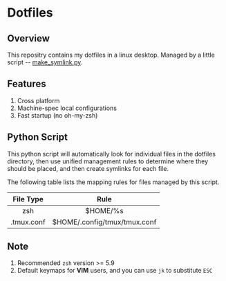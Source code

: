 # Dotfiles

## Overview

This repositry contains my dotfiles in a linux desktop. Managed by a
little script --
[make_symlink.py](https://github.com/inclyc/dotfiles/blob/master/make_symlink.py).

## Features

1. Cross platform
2. Machine-spec local configurations
3. Fast startup (no oh-my-zsh)
## Python Script

This python script will automatically look for individual files in the
dotfiles directory, then use unified management rules to determine where
they should be placed, and then create symlinks for each file.

The following table lists the mapping rules for files managed by this script.

<div align="center">

| File Type | Rule|
| :-----:   | :--:|
| zsh       | $HOME/%s|
| .tmux.conf | $HOME/.config/tmux/tmux.conf |

</div>

## Note

1. Recommended `zsh` version >= 5.9
2. Default keymaps for **VIM** users, and you can use `jk` to substitute `ESC`

